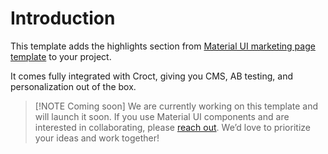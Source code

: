 # Introduction

This template adds the highlights section
from [Material UI marketing page template](https://mui.com/material-ui/getting-started/templates/marketing-page/?utm_source=croct)
to your project.

It comes fully integrated with Croct, giving you CMS, AB testing, and personalization out of the box.

> [!NOTE Coming soon]
> We are currently working on this template and will launch it soon. If you use Material UI components and are
> interested in collaborating,
> please [reach out](https://croct.com/contact/support?subject=feature-request&message=I%20want%20to%20use%20Material%20UI%20components%20with%20Croct.).
> We’d love to prioritize your ideas and work together!
